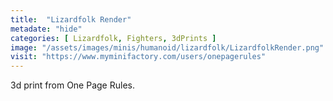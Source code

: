 ```yaml
---
title:  "Lizardfolk Render"
metadate: "hide"
categories: [ Lizardfolk, Fighters, 3dPrints ]
image: "/assets/images/minis/humanoid/lizardfolk/LizardfolkRender.png"
visit: "https://www.myminifactory.com/users/onepagerules"
---
```

3d print from One Page Rules.